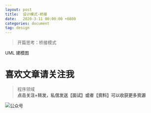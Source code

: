 ```yaml
---
layout: post
title:  设计模式-桥接
date:   2020-3-11 00:00:00 +0800
categories: document
tag: design
---
```


>开篇思考：桥接模式

UML 建模图




# 喜欢文章请关注我  
  
> 程序领域  
**点击关注+转发，私信发送【面试】或者【资料】可以收获更多资源**

![公众号](https://torgor.github.io/styles/images/my-public-ma.png)







